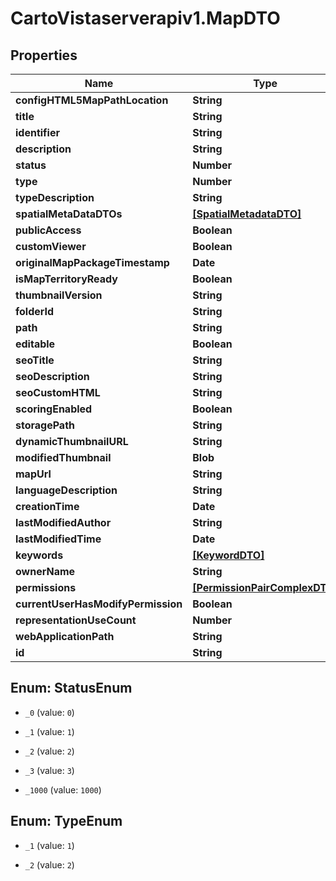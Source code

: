 # CartoVistaserverapiv1.MapDTO

## Properties
Name | Type | Description | Notes
------------ | ------------- | ------------- | -------------
**configHTML5MapPathLocation** | **String** |  | [optional] 
**title** | **String** |  | [optional] 
**identifier** | **String** |  | [optional] 
**description** | **String** |  | [optional] 
**status** | **Number** |  | [optional] 
**type** | **Number** |  | [optional] 
**typeDescription** | **String** |  | [optional] 
**spatialMetaDataDTOs** | [**[SpatialMetadataDTO]**](SpatialMetadataDTO.md) |  | [optional] 
**publicAccess** | **Boolean** |  | [optional] 
**customViewer** | **Boolean** |  | [optional] 
**originalMapPackageTimestamp** | **Date** |  | [optional] 
**isMapTerritoryReady** | **Boolean** |  | [optional] 
**thumbnailVersion** | **String** |  | [optional] 
**folderId** | **String** |  | [optional] 
**path** | **String** |  | [optional] 
**editable** | **Boolean** |  | [optional] 
**seoTitle** | **String** |  | [optional] 
**seoDescription** | **String** |  | [optional] 
**seoCustomHTML** | **String** |  | [optional] 
**scoringEnabled** | **Boolean** |  | [optional] 
**storagePath** | **String** |  | [optional] 
**dynamicThumbnailURL** | **String** |  | [optional] 
**modifiedThumbnail** | **Blob** |  | [optional] 
**mapUrl** | **String** |  | [optional] 
**languageDescription** | **String** |  | [optional] 
**creationTime** | **Date** |  | [optional] 
**lastModifiedAuthor** | **String** |  | [optional] 
**lastModifiedTime** | **Date** |  | [optional] 
**keywords** | [**[KeywordDTO]**](KeywordDTO.md) |  | [optional] 
**ownerName** | **String** |  | [optional] 
**permissions** | [**[PermissionPairComplexDTO]**](PermissionPairComplexDTO.md) |  | [optional] 
**currentUserHasModifyPermission** | **Boolean** |  | [optional] 
**representationUseCount** | **Number** |  | [optional] 
**webApplicationPath** | **String** |  | [optional] 
**id** | **String** |  | [optional] 


<a name="StatusEnum"></a>
## Enum: StatusEnum


* `_0` (value: `0`)

* `_1` (value: `1`)

* `_2` (value: `2`)

* `_3` (value: `3`)

* `_1000` (value: `1000`)




<a name="TypeEnum"></a>
## Enum: TypeEnum


* `_1` (value: `1`)

* `_2` (value: `2`)




